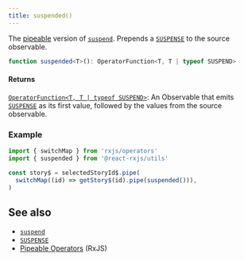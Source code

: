 ```yaml
---
title: suspended()
---
```


The [pipeable] version of [`suspend`]. Prepends a [`SUSPENSE`] to the source observable.

```ts
function suspended<T>(): OperatorFunction<T, T | typeof SUSPEND>
```

#### Returns

[`OperatorFunction<T, T | typeof SUSPEND>`][OperatorFunction]: An Observable that emits [`SUSPENSE`] 
as its first value, followed by the values from the source observable.

### Example

```ts
import { switchMap } from 'rxjs/operators'
import { suspended } from '@react-rxjs/utils'

const story$ = selectedStoryId$.pipe(
  switchMap((id) => getStory$(id).pipe(suspended())),
)
```

## See also
* [`suspend`]
* [`SUSPENSE`]
* [Pipeable Operators][pipeable] (RxJS)

[`suspend`]: suspend
[`SUSPENSE`]: ../core/suspense
[pipeable]: https://rxjs.dev/guide/v6/pipeable-operators
[OperatorFunction]: https://rxjs-dev.firebaseapp.com/api/index/interface/OperatorFunction